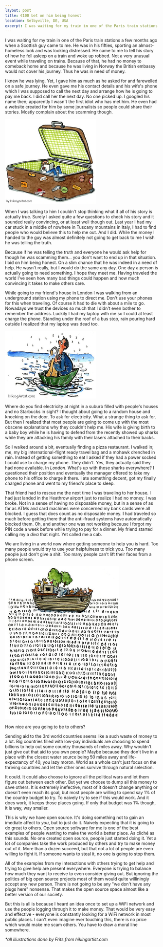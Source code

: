 ```yaml
---
layout: post
title: €100 bet on him being honest
location: Selbyville, DE, USA
excerpt: I was waiting for my train in one of the Paris train stations a few months ago when a Scottish guy came to me. He was in his fifties, sporting an almost-homeless look and was looking distressed. He came to me to tell his story of how he fell asleep on a train and woke up robbed. Not a very unusual event while traveling on trains. Because of that, he had no money to comeback home and because he was living in Norway the British embassy would not cover his journey. Thus he was in need of money.
---
```


I was waiting for my train in one of the Paris train stations a few months ago when a Scottish guy came to me. He was in his fifties, sporting an almost-homeless look and was looking distressed. He came to me to tell his story of how he fell asleep on a train and woke up robbed. Not a very unusual event while traveling on trains. Because of that, he had no money to comeback home and because he was living in Norway the British embassy would not cover his journey. Thus he was in need of money.

I knew he was lying. Yet, I gave him as much as he asked for and farewelled on a safe journey. He even gave me his contact details and his wife's phone which I was supposed to call the next day and arrange how he is going to pay me back. I did call her the next day. No one picked up. I googled his name then; apparently I wasn't the first idiot who has met him. He even had a website created for him by some journalists so people could share their stories. Mostly complain about the scamming though.

<img src="/blog/images/suitcase.jpg" alt="Man in a suitcase" class="right" />

When I was talking to him I couldn't stop thinking what if all of his story is actually true. Surely I asked quite a few questions to check his story and it sounded really convincing, or at least well though out. Last year I had my car stuck in a middle of nowhere in Tuscany mountains in Italy, I had to find people who would believe this to help me out. And I did. While the money I handed to the guy was almost definitely not going to get back to me I wish he was telling the truth.

Because if he was telling the truth and everyone he would ask help for though he was scamming them... you don't want to end up in that situation. I bid on him being honest. On a slim chance that he was indeed in a need of help. He wasn't really, but I would do the same any day. One day a person is actually going to need something. I hope they meet me. Having traveled the world I've seen how many bad things could happen and how much convincing it takes to make others care.

While going to my friend's house in London I was walking from an underground station using my phone to direct me. Don't use your phones for this when traveling. Of course it had to die with about a mile to go. Nowadays we trust the devices so much that I didn't even bother to remember the address. Luckily I had my laptop with me so I could at least charge the phone. Standing under the roof of a bus stop, rain pouring hard outside I realized that my laptop was dead too.

<img src="/blog/images/rain.jpg" alt="Man in rain" class="left" />

Where do you find electricity at night in a suburb filled with people's houses and no Starbucks in sight? I thought about going to a random house and knocking on the door. To ask for electricity. What a strange thing to ask for. But then I realized that most people are going to come up with the most obscene explanations why they couldn't help me. His wife is giving birth to a baby boy while he is having to defend from the recently showed up sharks while they are attacking his family with their lasers attached to their backs.

So I walked around a bit, eventually finding a pizza restaurant. I walked in; me, my big international-flight ready travel bag and a mohawk drenched in rain. Instead of getting something to eat I asked if they had a power socked I could use to charge my phone. They didn't. Yes, they actually said they had none available. In *London*. What's up with those sharks everywhere? I questioned their position and eventually the manager offered to take my phone to his office to charge it there. I ate something decent, got my finally charged phone and went to my friend's place to sleep.

That friend had to rescue me the next time I was traveling to her house. I had just landed in the Heathrow airport just to realize I had no money. I was broke. Not in a sense of having no disposable money, but in a sense of as far as ATMs and card machines were concerned my bank cards were all blocked. I guess that does count as no disposable money. I had traveled so much before getting there that the anti-fraud systems have automatically blocked them. Oh, and another one was not working because I forgot my PIN code a week before while trying to pay for a dinner. My friend started calling my a *diva* that night. Yet called me a cab.

We are living in a world now where getting someone to help you is hard. Too many people would try to use your helpfulness to trick you. Too many people just don't give a shit. Too many people can't lift their faces from a phone screen.

<img src="/blog/images/digital-ark.jpg" alt="Digital ark" class="right" />

How nice are you going to be to others?

Sending aid to the 3rd world countries seems like a such waste of money to a lot. Big countries filled with low-pay individuals are choosing to spend billions to help out some country thousands of miles away. Why wouldn't just give out that aid to you own people? Maybe because they don't live in a place with the closest water source being 50 miles away and life-expectancy of 40, you lazy moron. World as a whole can't just focus on the thriving countries and let the other ones survive through natural selection.

It could. It could also choose to ignore all the political wars and let them figure out between each other. But yet we choose to dump all this money to save others. It is extremely inefective, most of it doesn't change anything or doesn't even reach its goal, but most people are willing to spend say 1% of the country budget to try. To naively try to see if this would work. And it does work, it keeps those places going. If only that budget was 1% though, it is way, way smaller.

This is why we have open source. It's doing something not to gain an imediate affect to *you*, but to just do it. Naively expecting that it is going to do great to others. Open source software for me is one of the best examples of people wanting to make the world a better place. As cliché as this sounds. No one created open source, people just started doing it. Yet a lot of companies take the work produced by others and try to make money out of it. More than a dozen succeed, but that not a lot of people are even willing to fight it. If someone wants to steal it, no one is going to stop them.

All of the examples from my interactions with others trying to get help and trying to give help are present everywhere. Everyone is trying to balance how much they want to receive to even consider giving out. But ignoring the politics of big open source projects most of them would quite williningly accept any new person. There is not going to be any "we don't have any plugs here" nonsense. That makes the open source space almost like a better version of our society.

But this is all is because I heard an idea once to set up a WiFi network and use the people logging through it to make money. That would be very easy and effective - everyone is constantly looking for a WiFi network in most public places. I can't even imagine ever touching this, there is no price which would make me scam others. You have to draw a moral line somewhere.

*\*all illustrations done by Frits from hikingartist.com*
